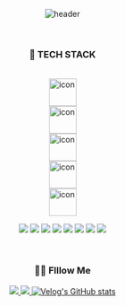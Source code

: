 <div align="center">
  

  ![header](https://capsule-render.vercel.app/api?type=venom&color=auto&section=header?height=1200&text=매일%20성장하는%20즐거움을%20찾는%20개발자%20유가영입니다.&fontSize=30)

<br />
<h3 align="center">🚀 TECH STACK</h3>

<br />
<div style="display: flex; flex-direction: column; align-items: center; justify-content: center;">
  <img src="https://techstack-generator.vercel.app/js-icon.svg" alt="icon" width="49" height="49" />
  <img src="https://techstack-generator.vercel.app/react-icon.svg" alt="icon" width="49" height="49" />
  <img src="https://techstack-generator.vercel.app/ts-icon.svg" alt="icon" width="49" height="49" />
  <img src="https://techstack-generator.vercel.app/docker-icon.svg" alt="icon" width="49" height="49" />
  <img src="https://techstack-generator.vercel.app/github-icon.svg" alt="icon" width="49" height="49" />
</div>

![](https://img.shields.io/badge/HTML5-E34F26?style=for-the-badge&logo=html5&logoColor=white)
![](https://img.shields.io/badge/CSS3-1572B6?style=for-the-badge&logo=css3&logoColor=white)
![](https://img.shields.io/badge/Tailwind_CSS-38B2AC?style=for-the-badge&logo=tailwind-css&logoColor=white)
![](https://img.shields.io/badge/styled--components-DB7093?style=for-the-badge&logo=styled-components&logoColor=white)
![](https://img.shields.io/badge/Node.js-43853D?style=for-the-badge&logo=node.js&logoColor=white)
![](https://img.shields.io/badge/C-00599C?style=for-the-badge&logo=c&logoColor=white)
![](https://img.shields.io/badge/Spring-6DB33F?style=for-the-badge&logo=spring&logoColor=white)
![](https://img.shields.io/badge/MySQL-00000F?style=for-the-badge&logo=mysql&logoColor=white)

<br />
<h3 align="center">🤙🏻 Flllow Me</h3>

<a href="https://velog.io/@ga_dongiii/posts"><img src="https://img.shields.io/badge/velog-11B48A?style=flat-square&logo=Vimeo&logoColor=white&link=https://velog.io/@ga_dongiii/posts"/>
<a href="mailto:lum.gayoung@gmail.com"><img src="https://img.shields.io/badge/Gmail-d14836?style=flat-square&logo=Gmail&logoColor=white&link=lum.gayoung@gmail.com"/>
[![Velog's GitHub stats](https://velog-readme-stats.vercel.app/api?name=ga_dongiii)](https://velog.io/@ga_dongiii)


</div>
